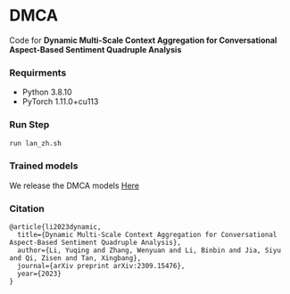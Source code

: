 # DMCA
Code for **Dynamic Multi-Scale Context Aggregation for Conversational Aspect-Based Sentiment Quadruple Analysis**
### Requirments
- Python 3.8.10
- PyTorch 1.11.0+cu113
### Run Step
```bash
run lan_zh.sh
```
### Trained models
We release the DMCA models [Here](https://drive.google.com/file/d/1axNLnIciI5vT4yCP9F-9_aAIbYwb8F0u/view?usp=drive_link)

### Citation
```
@article{li2023dynamic,
  title={Dynamic Multi-Scale Context Aggregation for Conversational Aspect-Based Sentiment Quadruple Analysis},
  author={Li, Yuqing and Zhang, Wenyuan and Li, Binbin and Jia, Siyu and Qi, Zisen and Tan, Xingbang},
  journal={arXiv preprint arXiv:2309.15476},
  year={2023}
}
```
